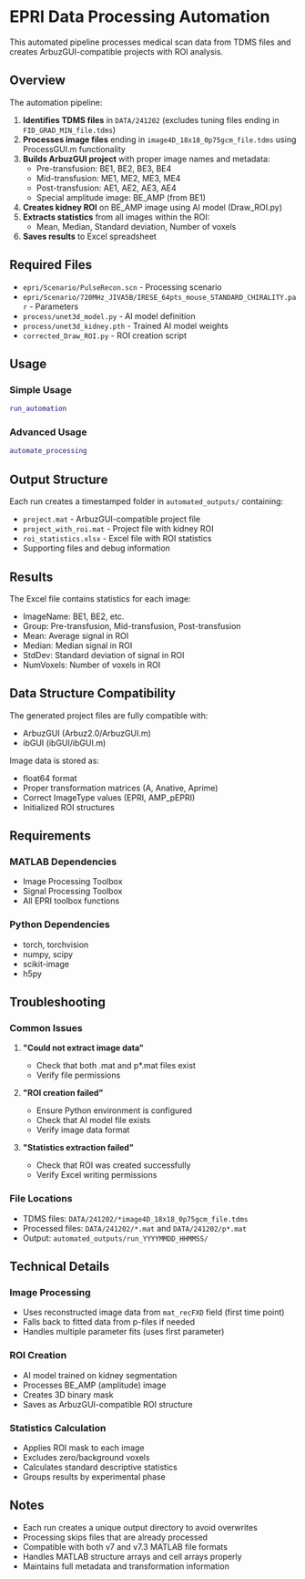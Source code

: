 # EPRI Data Processing Automation

This automated pipeline processes medical scan data from TDMS files and creates ArbuzGUI-compatible projects with ROI analysis.

## Overview

The automation pipeline:

1. **Identifies TDMS files** in `DATA/241202` (excludes tuning files ending in `FID_GRAD_MIN_file.tdms`)
2. **Processes image files** ending in `image4D_18x18_0p75gcm_file.tdms` using ProcessGUI.m functionality
3. **Builds ArbuzGUI project** with proper image names and metadata:
   - Pre-transfusion: BE1, BE2, BE3, BE4
   - Mid-transfusion: ME1, ME2, ME3, ME4
   - Post-transfusion: AE1, AE2, AE3, AE4
   - Special amplitude image: BE_AMP (from BE1)
4. **Creates kidney ROI** on BE_AMP image using AI model (Draw_ROI.py)
5. **Extracts statistics** from all images within the ROI:
   - Mean, Median, Standard deviation, Number of voxels
6. **Saves results** to Excel spreadsheet

## Required Files

- `epri/Scenario/PulseRecon.scn` - Processing scenario
- `epri/Scenario/720MHz_JIVA5B/IRESE_64pts_mouse_STANDARD_CHIRALITY.par` - Parameters
- `process/unet3d_model.py` - AI model definition
- `process/unet3d_kidney.pth` - Trained AI model weights
- `corrected_Draw_ROI.py` - ROI creation script

## Usage

### Simple Usage

```matlab
run_automation
```

### Advanced Usage

```matlab
automate_processing
```

## Output Structure

Each run creates a timestamped folder in `automated_outputs/` containing:

- `project.mat` - ArbuzGUI-compatible project file
- `project_with_roi.mat` - Project file with kidney ROI
- `roi_statistics.xlsx` - Excel file with ROI statistics
- Supporting files and debug information

## Results

The Excel file contains statistics for each image:

- ImageName: BE1, BE2, etc.
- Group: Pre-transfusion, Mid-transfusion, Post-transfusion
- Mean: Average signal in ROI
- Median: Median signal in ROI
- StdDev: Standard deviation of signal in ROI
- NumVoxels: Number of voxels in ROI

## Data Structure Compatibility

The generated project files are fully compatible with:

- ArbuzGUI (Arbuz2.0/ArbuzGUI.m)
- ibGUI (ibGUI/ibGUI.m)

Image data is stored as:

- float64 format
- Proper transformation matrices (A, Anative, Aprime)
- Correct ImageType values (EPRI, AMP_pEPRI)
- Initialized ROI structures

## Requirements

### MATLAB Dependencies

- Image Processing Toolbox
- Signal Processing Toolbox
- All EPRI toolbox functions

### Python Dependencies

- torch, torchvision
- numpy, scipy
- scikit-image
- h5py

## Troubleshooting

### Common Issues

1. **"Could not extract image data"**

   - Check that both .mat and p\*.mat files exist
   - Verify file permissions

2. **"ROI creation failed"**

   - Ensure Python environment is configured
   - Check that AI model file exists
   - Verify image data format

3. **"Statistics extraction failed"**
   - Check that ROI was created successfully
   - Verify Excel writing permissions

### File Locations

- TDMS files: `DATA/241202/*image4D_18x18_0p75gcm_file.tdms`
- Processed files: `DATA/241202/*.mat` and `DATA/241202/p*.mat`
- Output: `automated_outputs/run_YYYYMMDD_HHMMSS/`

## Technical Details

### Image Processing

- Uses reconstructed image data from `mat_recFXD` field (first time point)
- Falls back to fitted data from p-files if needed
- Handles multiple parameter fits (uses first parameter)

### ROI Creation

- AI model trained on kidney segmentation
- Processes BE_AMP (amplitude) image
- Creates 3D binary mask
- Saves as ArbuzGUI-compatible ROI structure

### Statistics Calculation

- Applies ROI mask to each image
- Excludes zero/background voxels
- Calculates standard descriptive statistics
- Groups results by experimental phase

## Notes

- Each run creates a unique output directory to avoid overwrites
- Processing skips files that are already processed
- Compatible with both v7 and v7.3 MATLAB file formats
- Handles MATLAB structure arrays and cell arrays properly
- Maintains full metadata and transformation information
